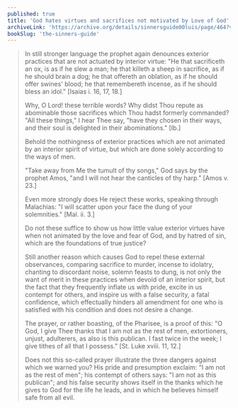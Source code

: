 ```yaml
---
published: true
title: 'God hates virtues and sacrifices not motivated by Love of God'
archiveLink: 'https://archive.org/details/sinnersguide00luis/page/464?view=theater'
bookSlug: 'the-sinners-guide'
---
```


> In still stronger language the prophet again denounces exterior practices that are not actuated by interior virtue: "He that sacrificeth an ox, is as if he slew a man; he that killeth a sheep in sacrifice, as if he should brain a dog; he that offereth an oblation, as if he should offer swines' blood; he that remembereth incense, as if he should bless an idol." [Isaias i. 16, 17, 18.]
> 
> Why, O Lord! these terrible words? Why didst Thou repute as abominable those sacrifices which Thou hadst formerly commanded? "All these things," I hear Thee say, "have they chosen in their ways, and their soul is delighted in their abominations." [Ib.]
> 
> Behold the nothingness of exterior practices which are not animated by an interior spirit of virtue, but which are done solely according to the ways of men.
> 
> "Take away from Me the tumult of thy songs," God says by the prophet Amos, "and I will not hear the canticles of thy harp." [Amos v. 23.]
> 
> Even more strongly does He reject these works, speaking through Malachias: "I will scatter upon your face the dung of your solemnities." [Mal. ii. 3.]
> 
> Do not these suffice to show us how little value exterior virtues have when not animated by the love and fear of God, and by hatred of sin, which are the foundations of true justice?
> 
> Still another reason which causes God to repel these external observances, comparing sacrifice to murder, incense to idolatry, chanting to discordant noise, solemn feasts to dung, is not only the want of merit in these practices when devoid of an interior spirit, but the fact that they frequently inflate us with pride, excite in us contempt for others, and inspire us with a false security, a fatal confidence, which effectually hinders all amendment for one who is satisfied with his condition and does not desire a change.
> 
> The prayer, or rather boasting, of the Pharisee, is a proof of this: "O God, I give Thee thanks that I am not as the rest of men, extortioners, unjust, adulterers, as also is this publican. I fast twice in the week; I give tithes of all that I possess." [St. Luke xviii. 11, 12.]
> 
> Does not this so-called prayer illustrate the three dangers against which we warned you? His pride and presumption exclaim: "I am not as the rest of men"; his contempt of others says: "I am not as this publican"; and his false security shows itself in the thanks which he gives to God for the life he leads, and in which he believes himself safe from all evil.

